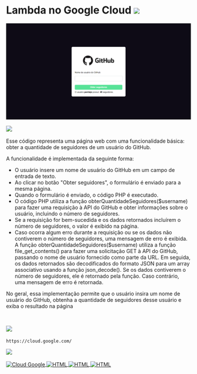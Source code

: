 <h1> Lambda no Google Cloud <img width="30px" src="https://cdn-icons-png.flaticon.com/128/8575/8575900.png"></h1>

<img src="./img/Interface.png">

<br>

![](https://img.shields.io/badge/-introdução-blueviolet?style=for-the-badge)

Esse código representa uma página web com uma funcionalidade básica: obter a quantidade de seguidores de um usuário do GitHub.

A funcionalidade é implementada da seguinte forma:

- O usuário insere um nome de usuário do GitHub em um campo de entrada de texto.
- Ao clicar no botão "Obter seguidores", o formulário é enviado para a mesma página.
- Quando o formulário é enviado, o código PHP é executado.
- O código PHP utiliza a função obterQuantidadeSeguidores($username) para fazer uma requisição à API do GitHub e obter informações sobre o usuário, incluindo o número de seguidores.
- Se a requisição for bem-sucedida e os dados retornados incluírem o número de seguidores, o valor é exibido na página.
- Caso ocorra algum erro durante a requisição ou se os dados não contiverem o número de seguidores, uma mensagem de erro é exibida.
A função obterQuantidadeSeguidores($username) utiliza a função file_get_contents() para fazer uma solicitação GET à API do GitHub, passando o nome de usuário fornecido como parte da URL. Em seguida, os dados retornados são decodificados do formato JSON para um array associativo usando a função json_decode(). Se os dados contiverem o número de seguidores, ele é retornado pela função. Caso contrário, uma mensagem de erro é retornada.

No geral, essa implementação permite que o usuário insira um nome de usuário do GitHub, obtenha a quantidade de seguidores desse usuário e exiba o resultado na página

<br>

![](https://img.shields.io/badge/-link%20da%20lambda-green?style=for-the-badge)
```
https://cloud.google.com/
```

![](https://img.shields.io/badge/-ferramentas%20utilizadas-orange?style=for-the-badge)

<div>
    <a href="https://cloud.google.com/">
        <img align="center" alt="Cloud Google" height="35" width="45" src="https://static-00.iconduck.com/assets.00/google-cloud-icon-512x412-8rnz6wkz.png">
    </a>
    <a href="https://www.php.net/">
        <img align="center" alt="HTML" height="40" width="50" src="https://cdn-icons-png.flaticon.com/128/5968/5968332.png">
    </a>
    <a  href="https://developer.mozilla.org/pt-BR/docs/Web/HTML">
        <img align="center" alt="HTML" height="35" width="45" src="https://cdn-icons-png.flaticon.com/128/1051/1051277.png">
    </a>
    <a  href="https://developer.mozilla.org/pt-BR/docs/Web/CSS">
        <img align="center" alt="HTML" height="35" width="45" src="https://cdn-icons-png.flaticon.com/128/732/732190.png">
    </a>
</div>
